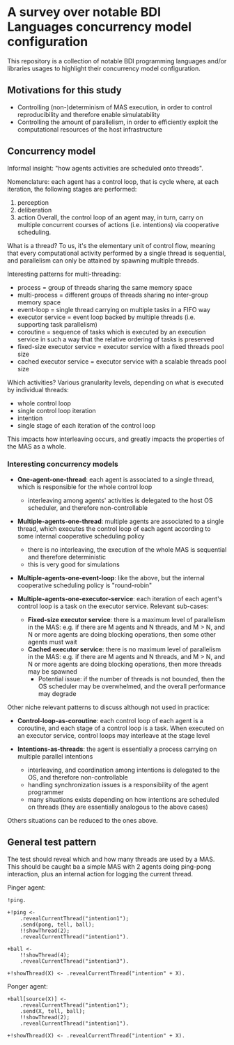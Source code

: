 # A survey over notable BDI Languages concurrency model configuration

This repository is a collection of notable BDI programming languages and/or libraries usages to highlight their concurrency model configuration.

## Motivations for this study

- Controlling (non-)determinism of MAS execution, in order to control reproducibility and therefore enable simulatability
- Controlling the amount of parallelism, in order to efficiently exploit the computational resources of the host infrastructure

## Concurrency model

Informal insight: "how agents activities are scheduled onto threads".

Nomenclature: each agent has a control loop, that is cycle where, at each iteration, the following stages are performed:
1. perception
2. deliberation
3. action
Overall, the control loop of an agent may, in turn, carry on multiple concurrent courses of actions (i.e. intentions) via cooperative scheduling.

What is a thread?
To us, it's the elementary unit of control flow, meaning that every computational activity performed by a single thread is sequential, and parallelism can only be attained by spawning multiple threads.

Interesting patterns for multi-threading:
- process = group of threads sharing the same memory space
- multi-process = different groups of threads sharing no inter-group memory space
- event-loop = single thread carrying on multiple tasks in a FIFO way
- executor service = event loop backed by multiple threads (i.e. supporting task parallelism)
- coroutine = sequence of tasks which is executed by an execution service in such a way that the relative ordering of tasks is preserved
- fixed-size executor service = executor service with a fixed threads pool size
- cached executor service = executor service with a scalable threads pool size

Which activities?
Various granularity levels, depending on what is executed by individual threads:
- whole control loop
- single control loop iteration
- intention
- single stage of each iteration of the control loop

This impacts how interleaving occurs, and greatly impacts the properties of the MAS as a whole.

### Interesting concurrency models

- __One-agent-one-thread__: each agent is associated to a single thread, which is responsible for the whole control loop
    * interleaving among agents' activities is delegated to the host OS scheduler, and therefore non-controllable

- __Multiple-agents-one-thread__: multiple agents are associated to a single thread, which executes the control loop of each agent according to some internal cooperative scheduling policy
    * there is no interleaving, the execution of the whole MAS is sequential and therefore deterministic
    * this is very good for simulations

- __Multiple-agents-one-event-loop__: like the above, but the internal cooperative scheduling policy is "round-robin"

- __Multiple-agents-one-executor-service__: each iteration of each agent's control loop is a task on the executor service.
Relevant sub-cases:
    * __Fixed-size executor service__: there is a maximum level of parallelism in the MAS: e.g. if there are M agents and N threads, and M > N, and N or more agents are doing blocking operations, then some other agents must wait
    * __Cached executor service__: there is no maximum level of parallelism in the MAS: e.g. if there are M agents and N threads, and M > N, and N or more agents are doing blocking operations, then more threads may be spawned
        - Potential issue: if the number of threads is not bounded, then the OS scheduler may be overwhelmed, and the overall performance may degrade

Other niche relevant patterns to discuss although not used in practice:

- __Control-loop-as-coroutine__: each control loop of each agent is a coroutine, and each stage of a control loop is a task.
When executed on an executor service, control loops may interleave at the stage level

- __Intentions-as-threads__: the agent is essentially a process carrying on multiple parallel intentions
    * interleaving, and coordination among intentions is delegated to the OS, and therefore non-controllable
    * handling synchronization issues is a responsibility of the agent programmer
    * many situations exists depending on how intentions are scheduled on threads (they are essentially analogous to the above cases)

Others situations can be reduced to the ones above.

## General test pattern

The test should reveal which and how many threads are used by a MAS.
This should be caught ba a simple MAS with 2 agents doing ping-pong interaction, plus an internal action for logging the current thread.

Pinger agent:
```jason
!ping.

+!ping <- 
    .revealCurrentThread("intention1");
    .send(pong, tell, ball);
    !!showThread(2);
    .revealCurrentThread("intention1").

+ball <-
    !!showThread(4);
    .revealCurrentThread("intention3").

+!showThread(X) <- .revealCurrentThread("intention" + X).
```

Ponger agent:
```jason
+ball[source(X)] <-
    .revealCurrentThread("intention1");
    .send(X, tell, ball);
    !!showThread(2);
    .revealCurrentThread("intention1").

+!showThread(X) <- .revealCurrentThread("intention" + X).
```